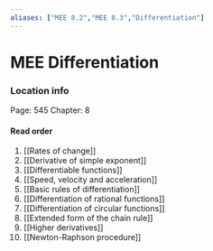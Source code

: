 ```yaml
---
aliases: ["MEE 8.2","MEE 8.3","Differentiation"]
---
```


# MEE Differentiation

### Location info
Page: 545
Chapter: 8

#### Read order

1) [[Rates of change]]
2) [[Derivative of simple exponent]]
3) [[Differentiable functions]]
4) [[Speed, velocity and acceleration]]
5) [[Basic rules of differentiation]]
6) [[Differentiation of rational functions]]
7) [[Differentiation of circular functions]]
8) [[Extended form of the chain rule]]
9) [[Higher derivatives]]
10) [[Newton-Raphson procedure]]